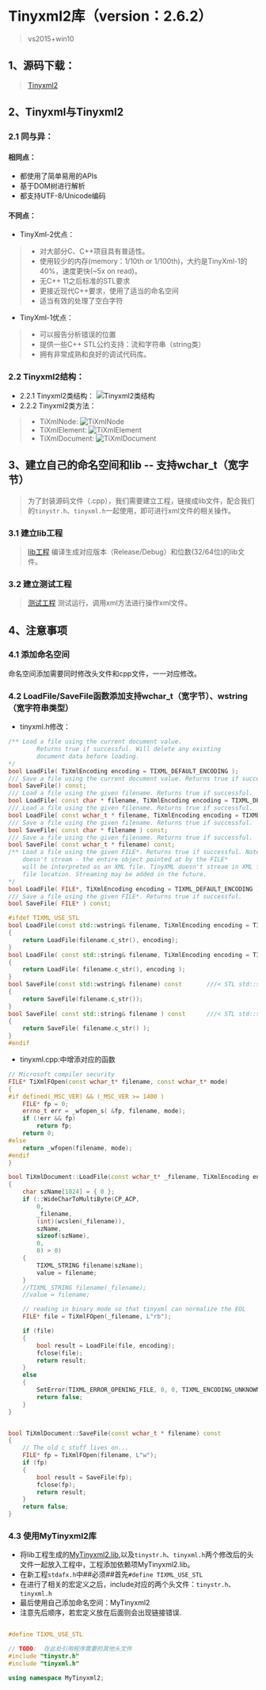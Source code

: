 # Tinyxml2库（version：2.6.2）
>vs2015+win10
## 1、源码下载：
>[Tinyxml2](https://sourceforge.net/projects/tinyxml/files/latest/download)

## 2、Tinyxml与Tinyxml2

### 2.1 同与异：
#### 相同点：

* 都使用了简单易用的APIs
* 基于DOM树进行解析
* 都支持UTF-8/Unicode编码

#### 不同点：

* TinyXml-2优点：
>* 对大部分C、C++项目具有普适性。
>* 使用较少的内存(memory：1/10th or 1/100th)，大约是TinyXml-1的40%，速度更快(~5x on read)。
>* 无C++ 11之后标准的STL要求
>* 更接近现代C++要求，使用了适当的命名空间
>* 适当有效的处理了空白字符

* TinyXml-1优点：
>* 可以报告分析错误的位置
>* 提供一些C++ STL公约支持：流和字符串（string类）
>* 拥有非常成熟和良好的调试代码库。

### 2.2 Tinyxml2结构：
* 2.2.1 Tinyxml2类结构：
![Tinyxml2类结构](https://github.com/cbhust8025/C-Learn/blob/master/MyTinyxml2/pngFiles/Structure.png)
* 2.2.2 Tinyxml2类方法：
>* TiXmlNode:
![TiXmlNode](https://github.com/cbhust8025/C-Learn/blob/master/MyTinyxml2/pngFiles/TiXmlNode.png)
>* TiXmlElement:
![TiXmlElement](https://github.com/cbhust8025/C-Learn/blob/master/MyTinyxml2/pngFiles/TiXmlElement.png)
>* TiXmlDocument:
![TiXmlDocument](https://github.com/cbhust8025/C-Learn/blob/master/MyTinyxml2/pngFiles/TiXmlDocument.png)

## 3、建立自己的命名空间和lib -- 支持wchar_t（宽字节）
>为了封装源码文件（.cpp），我们需要建立工程，链接成lib文件，配合我们的```tinystr.h```、```tinyxml.h```一起使用，即可进行xml文件的相关操作。

### 3.1 建立lib工程
>[lib工程](https://github.com/cbhust8025/C-Learn/tree/master/MyTinyxml2/MyTinyxml2Code)
编译生成对应版本（Release/Debug）和位数(32/64位)的lib文件。

### 3.2 建立测试工程
>[测试工程](https://github.com/cbhust8025/C-Learn/tree/master/MyTinyxml2/MyTinyxml2TestCode)
测试运行，调用xml方法进行操作xml文件。

## 4、注意事项

### 4.1 添加命名空间
命名空间添加需要同时修改头文件和cpp文件，一一对应修改。

### 4.2 LoadFile/SaveFile函数添加支持wchar_t（宽字节）、wstring（宽字符串类型）
* tinyxml.h修改：
```C++
/** Load a file using the current document value.
		Returns true if successful. Will delete any existing
		document data before loading.
*/
bool LoadFile( TiXmlEncoding encoding = TIXML_DEFAULT_ENCODING );
/// Save a file using the current document value. Returns true if successful.
bool SaveFile() const;
/// Load a file using the given filename. Returns true if successful.
bool LoadFile( const char * filename, TiXmlEncoding encoding = TIXML_DEFAULT_ENCODING );
/// Load a file using the given filename. Returns true if successful.
bool LoadFile( const wchar_t * filename, TiXmlEncoding encoding = TIXML_DEFAULT_ENCODING);
/// Save a file using the given filename. Returns true if successful.
bool SaveFile( const char * filename ) const;
/// Save a file using the given filename. Returns true if successful.
bool SaveFile( const wchar_t * filename) const;
/** Load a file using the given FILE*. Returns true if successful. Note that this method
	doesn't stream - the entire object pointed at by the FILE*
	will be interpreted as an XML file. TinyXML doesn't stream in XML from the current
	file location. Streaming may be added in the future.
*/
bool LoadFile( FILE*, TiXmlEncoding encoding = TIXML_DEFAULT_ENCODING );
/// Save a file using the given FILE*. Returns true if successful.
bool SaveFile( FILE* ) const;

#ifdef TIXML_USE_STL
bool LoadFile(const std::wstring& filename, TiXmlEncoding encoding = TIXML_DEFAULT_ENCODING)			///< STL std::string version.
{
	return LoadFile(filename.c_str(), encoding);
}
bool LoadFile( const std::string& filename, TiXmlEncoding encoding = TIXML_DEFAULT_ENCODING )			///< STL std::string version.
{
	return LoadFile( filename.c_str(), encoding );
}
bool SaveFile(const std::wstring& filename) const		///< STL std::string version.
{
	return SaveFile(filename.c_str());
}
bool SaveFile( const std::string& filename ) const		///< STL std::string version.
{
	return SaveFile( filename.c_str() );
}
#endif
```

* tinyxml.cpp:中增添对应的函数
```C++
// Microsoft compiler security
FILE* TiXmlFOpen(const wchar_t* filename, const wchar_t* mode)
{
#if defined(_MSC_VER) && (_MSC_VER >= 1400 )
	FILE* fp = 0;
	errno_t err = _wfopen_s( &fp, filename, mode);
	if (!err && fp)
		return fp;
	return 0;
#else
	return _wfopen(filename, mode);
#endif
}

```
```C++
bool TiXmlDocument::LoadFile(const wchar_t* _filename, TiXmlEncoding encoding)
{
	char szName[1024] = { 0 };
	if (::WideCharToMultiByte(CP_ACP,
		0,
		_filename,
		(int)(wcslen(_filename)),
		szName,
		sizeof(szName),
		0,
		0) > 0)
	{
		TIXML_STRING filename(szName);
		value = filename;
	}
	//TIXML_STRING filename(_filename);
	//value = filename;

	// reading in binary mode so that tinyxml can normalize the EOL
	FILE* file = TiXmlFOpen(_filename, L"rb");

	if (file)
	{
		bool result = LoadFile(file, encoding);
		fclose(file);
		return result;
	}
	else
	{
		SetError(TIXML_ERROR_OPENING_FILE, 0, 0, TIXML_ENCODING_UNKNOWN);
		return false;
	}
}
```
```C++

bool TiXmlDocument::SaveFile(const wchar_t * filename) const
{
	// The old c stuff lives on...
	FILE* fp = TiXmlFOpen(filename, L"w");
	if (fp)
	{
		bool result = SaveFile(fp);
		fclose(fp);
		return result;
	}
	return false;
}

```

### 4.3 使用MyTinyxml2库
* 将lib工程生成的[MyTinyxml2.lib](https://github.com/cbhust8025/C-Learn/blob/master/MyTinyxml2/MyTinyXml2_release32.lib),以及```tinystr.h```、```tinyxml.h```两个修改后的头文件一起放入工程中，工程添加依赖项MyTinyxml2.lib。
* 在新工程```stdafx.h```中##必须##首先```#define TIXML_USE_STL```
* 在进行了相关的宏定义之后，include对应的两个头文件：```tinystr.h```、```tinyxml.h```
* 最后使用自己添加命名空间：MyTinyxml2
* 注意先后顺序，若宏定义放在后面则会出现链接错误.
```C++

#define TIXML_USE_STL

// TODO:  在此处引用程序需要的其他头文件
#include "tinystr.h"
#include "tinyxml.h"

using namespace MyTinyxml2;
```
